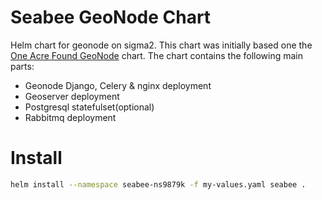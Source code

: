 # Seabee GeoNode Chart

Helm chart for geonode on sigma2. This chart was initially based one the [One Acre Found GeoNode](https://github.com/one-acre-fund/oaf-public-charts) chart.
The chart contains the following main parts:
* Geonode Django, Celery & nginx deployment 
* Geoserver deployment
* Postgresql statefulset(optional)
* Rabbitmq deployment

# Install

``` bash
helm install --namespace seabee-ns9879k -f my-values.yaml seabee .
```